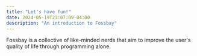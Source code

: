```yaml
---
title: "Let's have fun!"
date: 2024-05-19T23:07:09-04:00
description: "An introduction to Fossbay"
---
```

Fossbay is a collective of like-minded nerds that aim to improve the user's quality of life through programming alone. 
